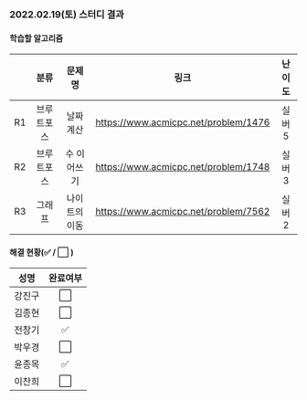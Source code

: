 ### 2022.02.19(토) 스터디 결과

#### 학습할 알고리즘

|      |    분류    |    문제명     |                 링크                 | 난이도 |
| :--: | :--------: | :-----------: | :----------------------------------: | :----: |
|  R1  | 브루트포스 |   날짜 계산   | https://www.acmicpc.net/problem/1476 | 실버5  |
|  R2  | 브루트포스 |  수 이어쓰기  | https://www.acmicpc.net/problem/1748 | 실버3  |
|  R3  |   그래프   | 나이트의 이동 | https://www.acmicpc.net/problem/7562 | 실버2  |

#### 해결 현황(:white_check_mark: / :white_large_square:  )

|  성명  |       완료여부       |
| :----: | :------------------: |
| 강진구 | :white_large_square: |
| 김종현 | :white_large_square: |
| 전창기 |  :white_check_mark:  |
| 박우경 | :white_large_square: |
| 윤종목 | :white_check_mark: |
| 이찬희 |  :white_large_square:  |

